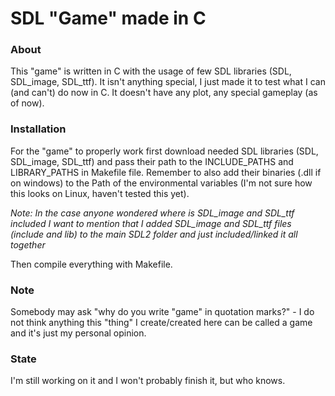 # SDL "Game" made in C

### About
This "game" is written in C with the usage of few SDL libraries (SDL, SDL_image, SDL_ttf). It isn't anything special, I just made it to test what I can (and can't) do now in C. It doesn't have any plot, any special gameplay (as of now).

### Installation
For the "game" to properly work first download needed SDL libraries (SDL, SDL_image, SDL_ttf) and pass their path to the INCLUDE_PATHS and LIBRARY_PATHS in Makefile file. Remember to also add their binaries (.dll if on windows) to the Path of the environmental variables (I'm not sure how this looks on Linux, haven't tested this yet).

_Note: In the case anyone wondered where is SDL_image and SDL_ttf included I want to mention that I added SDL_image and SDL_ttf files (include and lib) to the main SDL2 folder and just included/linked it all together_

Then compile everything with Makefile.

### Note
Somebody may ask "why do you write "game" in quotation marks?" - I do not think anything this "thing" I create/created here can be called a game and it's just my personal opinion.

### State
I'm still working on it and I won't probably finish it, but who knows.
